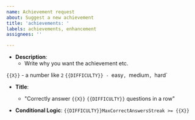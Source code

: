 ```yaml
---
name: Achievement request
about: Suggest a new achievement
title: 'achievements: '
labels: achievements, enhancement
assignees: ''

---
```


- **Description**: 
  - Write why you want the achievement etc.

`{{X}}` - a number like `2`
`{{DIFFICULTY}} - `easy`, `medium`, `hard`

- **Title**: 
  - "Correctly answer `{{X}}` `{{DIFFICULTY}}` questions in a row"

- **Conditional Logic**: 
  `{{DIFFICULTY}}MaxCorrectAnswersStreak >= {{X}}`
